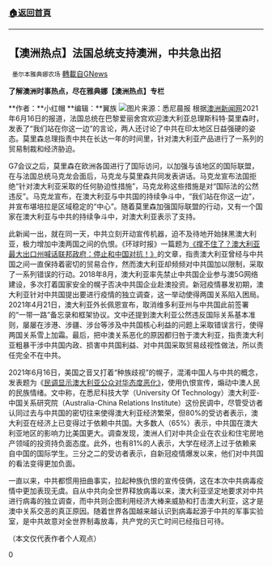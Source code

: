 ###  [:house:返回首頁](https://github.com/ourhimalayas/txt)
---

## 【澳洲热点】法国总统支持澳洲，中共急出招
` 墨尔本雅典娜农场` [轉載自GNews](https://gnews.org/zh-hans/1326767/)

**了解澳洲时事热点，尽在雅典娜【澳洲热点】专栏**

**作者：**小红帽
**编辑：**翼族
![]()![](https://gnews-media-offload.s3.amazonaws.com/wp-content/uploads/2021/06/16093343/image001-23.jpg)图片来源：悉尼晨报
根据[澳洲新闻网](https://www.news.com.au/finance/work/leaders/emmanuel-macron-tells-scott-morrison-were-by-your-side-on-china/news-story/8c9dc0d0818e8623754397b077a05722)2021年6月16日的报道，法国总统在巴黎爱丽舍宫欢迎澳大利亚总理斯科特·莫里森时，发表了“我们站在你这一边”的言论，两人还讨论了中共在印太地区日益强硬的姿态。莫里森总理指责中共在长达一年的时间里，针对澳大利亚产品进行了一系列的贸易制裁和经济胁迫。

G7会议之后，莫里森在欧洲各国进行了国际访问，以加强与该地区的国际联盟，在与法国总统马克龙会面后，马克龙与莫里森共同发表讲话。马克龙宣布法国拒绝“针对澳大利亚采取的任何胁迫性措施”，马克龙称这些措施是对“国际法的公然违反”。马克龙宣布，在澳大利亚与中共国的持续争斗中，“我们站在你这一边”，并宣布堪培拉是区域稳定的“中心”。随着莫里森加强国际联盟的行动，又有一个国家在澳大利亚与中共的持续争斗中，对澳大利亚表示了支持。

此新闻一出，就在同一天，中共立刻开动宣传机器，迫不及待地开始抹黑澳大利亚，极力增加中澳两国之间的仇恨。《环球时报》一篇题为[《撑不住了？澳大利亚最大出口州喊话联邦政府：停止和中国对抗！》](https://baijiahao.baidu.com/s?id=1702686835701725392)的文章，指责澳大利亚曾经与中共国之间一直保持着密切的贸易合作，然而澳大利亚却频频对中共国加以限制，采取了一系列错误的行动。2018年8月，澳大利亚率先禁止中共国企业参与澳5G网络建设，多次打着国家安全的幌子否决中共国企业赴澳投资。新冠疫情暴发初期，澳大利亚针对中共国提出要进行疫情的独立调查，这一举动使得两国关系陷入困局。2021年4月21日，澳大利亚外长佩恩宣布，取消维多利亚州与中共国此前签署的“一带一路”备忘录和框架协议。文中还提到澳大利亚公然违反国际关系基本准则，屡屡在涉港、涉疆、涉台等涉及中共国核心利益的问题上采取错误言行，使得两国关系雪上加霜。最后，把中澳关系恶化的原因都归咎于澳大利亚，指责澳大利亚粗暴干涉中共国内政、损害中共国利益、对中共国采取贸易歧视性做法，所以责任完全不在中共。

2021年6月16日，美国之音又打着“种族歧视”的幌子，混淆中国人与中共的概念，发表题为《[民调显示澳大利亚公众对华态度恶化》](https://www.voachinese.com/a/australian-public-attitudes-to-china-sour-survey-finds/5930100.html)，使用仇恨宣传，煽动中澳人民的民族情绪。文中称，在悉尼科技大学（University Of Technology）澳大利亚-中国关系研究院（Australia-China Relations Institute）这份民调中，尽管受访者认同过去与中共国的密切往来使得澳大利亚经济繁荣，但80%的受访者表示，澳大利亚在经济上已变得过于依赖中共国。大多数人（65%）表示，中共国在澳大利亚地区的影响力比美国更大。调查发现，澳洲人们对中共企业在农业和住宅房地产领域的投资持负面态度。此外，也有81%的人表示，大学在经济上过于依赖来自中国的国际学生。三分之二的受访者表示，自新冠疫情爆发以来，他们对中共国的看法变得更加负面。

一直以来，中共都惯用扭曲事实，拉起种族仇恨的宣传伎俩，这在本次中共病毒疫情中更加表现无虞。自从中共向全世界释放病毒以来，澳大利亚坚定地要求对中共进行病毒的独立调查，而中共则企图利用经济大棒来威胁和打击澳大利亚，这才是澳中关系交恶的真正原因。随着世界各国越来越认识到病毒起源于中共的军事实验室，是中共故意对全世界制毒放毒，共产党的灭亡时间已经指日可待。

（本文仅代表作者个人观点）

0

